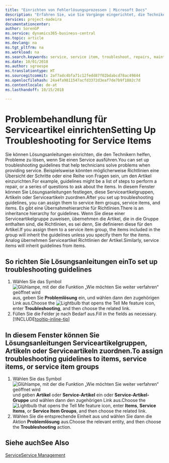 ```yaml
---
title: "Einrichten von Fehlerlösungsprozessen | Microsoft Docs"
description: "Erfahren Sie, wie Sie Vorgänge eingerichtet, die Techniker helfen, Probleme bei Serviceartikeln zu identifizieren und zu bearbeiten."
services: project-madeira
documentationcenter: 
author: SorenGP
ms.service: dynamics365-business-central
ms.topic: article
ms.devlang: na
ms.tgt_pltfrm: na
ms.workload: na
ms.search.keywords: service, service item, troubleshoot, repairs, maintenance
ms.date: 10/01/2018
ms.author: sgroespe
ms.translationtype: HT
ms.sourcegitcommit: 2af7adc4bfa71c12fedd87f02bdabcd78ac49844
ms.openlocfilehash: 24a4fa9811547acfd3372d3eaf7de7b9f1882c7d
ms.contentlocale: de-at
ms.lasthandoff: 10/15/2018

---
```


# <a name="setting-up-troubleshooting-for-service-items"></a><span data-ttu-id="096a9-103">Problembehandlung für Serviceartikel einrichten</span><span class="sxs-lookup"><span data-stu-id="096a9-103">Setting Up Troubleshooting for Service Items</span></span>
<span data-ttu-id="096a9-104">Sie können Lösungsanleitungen einrichten, die den Technikern helfen, Probleme zu lösen, wenn Sie einen Service ausführen.</span><span class="sxs-lookup"><span data-stu-id="096a9-104">You can set up troubleshooting guidelines that help technicians solve problems when providing service.</span></span> <span data-ttu-id="096a9-105">Beispielsweise könnten möglicherweise Richtlinien eine Übersicht der Schritte oder eine Reihe von Fragen sein, um den Artikel einzurichten.</span><span class="sxs-lookup"><span data-stu-id="096a9-105">For example, guidelines might be a list of steps to perform a repair, or a series of questions to ask about the items.</span></span> <span data-ttu-id="096a9-106">In diesem Fenster können Sie Lösungsanleitungen festlegen, diese Serviceartikelgruppen, Artikeln oder Serviceartikeln zuordnen.</span><span class="sxs-lookup"><span data-stu-id="096a9-106">After you set up troubleshooting guidelines, you can assign them to service item groups, service items, and items.</span></span> <span data-ttu-id="096a9-107">Es gibt eine Übernahmehierarchie für Richtlinien.</span><span class="sxs-lookup"><span data-stu-id="096a9-107">There is an inheritance hierarchy for guidelines.</span></span> <span data-ttu-id="096a9-108">Wenn Sie diese einer Serviceartikelgruppe zuweisen, übernehmen die Artikel, die in die Gruppe enthalten sind, die Richtlinien, es sei denn, Sie definieren diese für den Artikel.</span><span class="sxs-lookup"><span data-stu-id="096a9-108">If you assign them to a service item group, the items included in the group will inherit the guidelines unless you specify them for the items.</span></span> <span data-ttu-id="096a9-109">Analog übernehmen Serviceartikel Richtlinien der Artikel.</span><span class="sxs-lookup"><span data-stu-id="096a9-109">Similarly, service items will inherit guidelines from items.</span></span>  

## <a name="to-set-up-troubleshooting-guidelines"></a><span data-ttu-id="096a9-110">So richten Sie Lösungsanleitungen ein</span><span class="sxs-lookup"><span data-stu-id="096a9-110">To set up troubleshooting guidelines</span></span>
1. <span data-ttu-id="096a9-111">Wählen Sie das Symbol ![Glühlampe, mit der die Funktion „Wie möchten Sie weiter verfahren“ geöffnet wird](media/ui-search/search_small.png "Wie möchten Sie weiter verfahren?") aus, geben Sie **Problemlösung** ein, und wählen dann den zugehörigen Link aus.</span><span class="sxs-lookup"><span data-stu-id="096a9-111">Choose the ![Lightbulb that opens the Tell Me feature](media/ui-search/search_small.png "Tell me what you want to do") icon, enter **Troubleshooting**, and then choose the related link.</span></span>  
2. <span data-ttu-id="096a9-112">Füllen Sie die Felder je nach Bedarf aus.</span><span class="sxs-lookup"><span data-stu-id="096a9-112">Fill in the fields as necessary.</span></span> [!INCLUDE[tooltip-inline-tip](includes/tooltip-inline-tip_md.md)]  

## <a name="to-assign-troubleshooting-guidelines-to-items-service-items-or-service-item-groups"></a><span data-ttu-id="096a9-113">In diesem Fenster können Sie Lösungsanleitungen Serviceartikelgruppen, Artikeln oder Serviceartikeln zuordnen.</span><span class="sxs-lookup"><span data-stu-id="096a9-113">To assign troubleshooting guidelines to items, service items, or service item groups</span></span>
1. <span data-ttu-id="096a9-114">Wählen Sie das Symbol![ Glühlampe, mit der die Funktion „Wie möchten Sie weiter verfahren“ geöffnet wird](media/ui-search/search_small.png "Wie möchten Sie weiter verfahren")und geben **Artikel** oder **Service-Artikel** ein oder **Service-Artikel-Gruppe** und wählen dann den zugehörigen Link aus.</span><span class="sxs-lookup"><span data-stu-id="096a9-114">Choose the ![Lightbulb that opens the Tell Me feature](media/ui-search/search_small.png "Tell me what you want to do") icon, enter **Items**, **Service Items**, or **Service Item Groups**, and then choose the related link.</span></span>  
2. <span data-ttu-id="096a9-115">Wählen Sie die entsprechende Einheit aus und wählen Sie dann die Aktion **Problemlösung** aus.</span><span class="sxs-lookup"><span data-stu-id="096a9-115">Choose the relevant entity, and then choose the **Troubleshooting** action.</span></span>  

## <a name="see-also"></a><span data-ttu-id="096a9-116">Siehe auch</span><span class="sxs-lookup"><span data-stu-id="096a9-116">See Also</span></span>
[<span data-ttu-id="096a9-117">Service</span><span class="sxs-lookup"><span data-stu-id="096a9-117">Service Management</span></span>](service-service.md)
